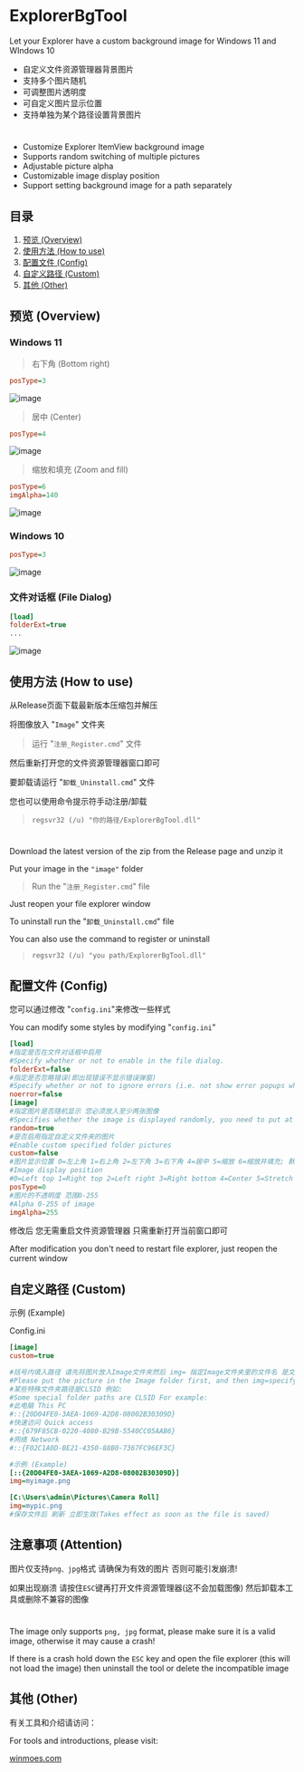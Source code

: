 # ExplorerBgTool
Let your Explorer have a custom background image for Windows 11 and WIndows 10

* 自定义文件资源管理器背景图片
* 支持多个图片随机
* 可调整图片透明度
* 可自定义图片显示位置
* 支持单独为某个路径设置背景图片

#
* Customize Explorer ItemView background image
* Supports random switching of multiple pictures
* Adjustable picture alpha
* Customizable image display position
* Support setting background image for a path separately

## 目录
1. [预览 (Overview)](#预览-overview)
2. [使用方法 (How to use)](#使用方法-how-to-use)
3. [配置文件 (Config)](#配置文件-config)
4. [自定义路径 (Custom)](#自定义路径-custom)
5. [其他 (Other)](#其他-other)
## 预览 (Overview)
### Windows 11

> 右下角 (Bottom right)
```ini
posType=3
```
![image](https://github.com/Maplespe/explorerTool/blob/main/Screenshot/083434.jpg)

> 居中 (Center)
```ini
posType=4
```
![image](https://github.com/Maplespe/explorerTool/blob/main/Screenshot/084016.jpg)

> 缩放和填充 (Zoom and fill)

```ini
posType=6
imgAlpha=140
```
![image](https://github.com/Maplespe/explorerTool/blob/main/Screenshot/085051.jpg)

### Windows 10
```ini
posType=3
```
![image](https://github.com/Maplespe/explorerTool/blob/main/Screenshot/085552.jpg)

### 文件对话框 (File Dialog)
```ini
[load]
folderExt=true
...
```
![image](https://github.com/Maplespe/explorerTool/blob/main/Screenshot/163113.jpg)

## 使用方法 (How to use)
从Release页面下载最新版本压缩包并解压

将图像放入 "`Image`" 文件夹

> 运行 "`注册_Register.cmd`" 文件

然后重新打开您的文件资源管理器窗口即可

要卸载请运行 "`卸载_Uninstall.cmd`" 文件

您也可以使用命令提示符手动注册/卸载

> `regsvr32 (/u) "你的路径/ExplorerBgTool.dll"`
#
Download the latest version of the zip from the Release page and unzip it

Put your image in the `"image"` folder

> Run the "`注册_Register.cmd`" file

Just reopen your file explorer window

To uninstall run the "`卸载_Uninstall.cmd`" file

You can also use the command to register or uninstall

> `regsvr32 (/u) "you path/ExplorerBgTool.dll"`

## 配置文件 (Config)
您可以通过修改 "`config.ini`"来修改一些样式

You can modify some styles by modifying "`config.ini`"
```ini
[load]
#指定是否在文件对话框中启用
#Specify whether or not to enable in the file dialog.
folderExt=false
#指定是否忽略错误(即出现错误不显示错误弹窗)
#Specify whether or not to ignore errors (i.e. not show error popups when errors occur).
noerror=false
[image]
#指定图片是否随机显示 您必须放入至少两张图像
#Specifies whether the image is displayed randomly, you need to put at least 2 images
random=true
#是否启用指定自定义文件夹的图片
#Enable custom specified folder pictures
custom=false
#图片显示位置 0=左上角 1=右上角 2=左下角 3=右下角 4=居中 5=缩放 6=缩放并填充; 默认为3 右下角
#Image display position
#0=Left top 1=Right top 2=Left right 3=Right bottom 4=Center 5=Stretch 6=Zoom and fill
posType=0
#图片的不透明度 范围0-255
#Alpha 0-255 of image
imgAlpha=255
```

修改后 您无需重启文件资源管理器 只需重新打开当前窗口即可

After modification you don't need to restart file explorer, just reopen the current window

## 自定义路径 (Custom)
示例 (Example)

Config.ini
```ini
[image]
custom=true

#括号内填入路径 请先将图片放入Image文件夹然后 img= 指定Image文件夹里的文件名 是文件名不是完整路径!
#Please put the picture in the Image folder first, and then img=specify the file name in the Image folder Is the file name, not the full path!
#某些特殊文件夹路径是CLSID 例如:
#Some special folder paths are CLSID For example:
#此电脑 This PC
#::{20D04FE0-3AEA-1069-A2D8-08002B30309D}
#快速访问 Quick access
#::{679F85CB-0220-4080-B29B-5540CC05AAB6}
#网络 Network
#::{F02C1A0D-BE21-4350-88B0-7367FC96EF3C}

#示例 (Example)
[::{20D04FE0-3AEA-1069-A2D8-08002B30309D}]
img=myimage.png

[C:\Users\admin\Pictures\Camera Roll]
img=mypic.png
#保存文件后 刷新 立即生效(Takes effect as soon as the file is saved)
```
## 注意事项 (Attention)
图片仅支持`png、jpg`格式 请确保为有效的图片 否则可能引发崩溃!

如果出现崩溃 请按住`ESC`键再打开文件资源管理器(这不会加载图像) 然后卸载本工具或删除不兼容的图像
#
The image only supports `png, jpg` format, please make sure it is a valid image, otherwise it may cause a crash!

If there is a crash hold down the `ESC` key and open the file explorer (this will not load the image) then uninstall the tool or delete the incompatible image
## 其他 (Other)
有关工具和介绍请访问：

For tools and introductions, please visit:

[winmoes.com](https://winmoes.com/tools/12556.html)
